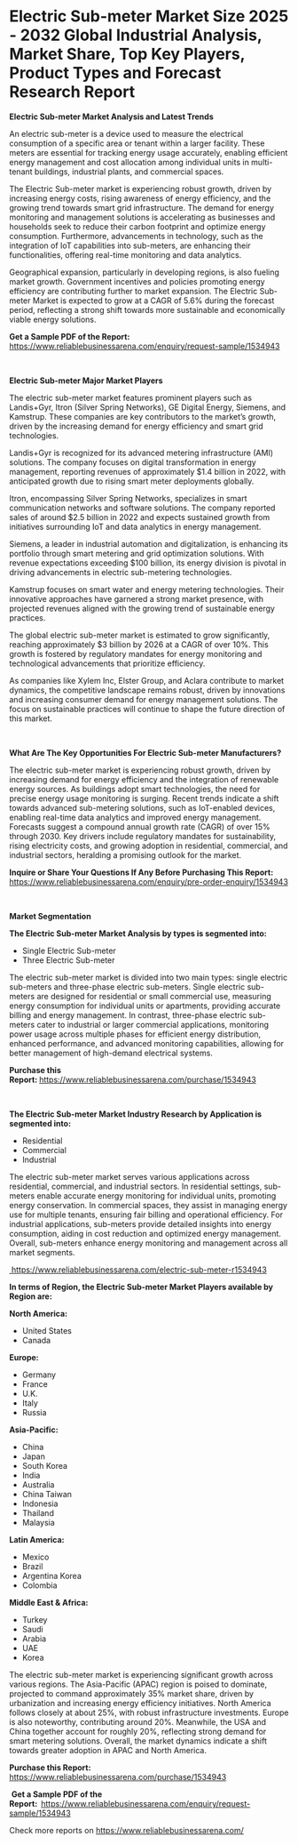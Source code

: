 <p><h1>Electric Sub-meter Market Size 2025 - 2032 Global Industrial Analysis, Market Share, Top Key Players, Product Types and Forecast Research Report</h1></p><p><strong>Electric Sub-meter Market Analysis and Latest Trends</strong></p>
<p><p>An electric sub-meter is a device used to measure the electrical consumption of a specific area or tenant within a larger facility. These meters are essential for tracking energy usage accurately, enabling efficient energy management and cost allocation among individual units in multi-tenant buildings, industrial plants, and commercial spaces. </p><p>The Electric Sub-meter market is experiencing robust growth, driven by increasing energy costs, rising awareness of energy efficiency, and the growing trend towards smart grid infrastructure. The demand for energy monitoring and management solutions is accelerating as businesses and households seek to reduce their carbon footprint and optimize energy consumption. Furthermore, advancements in technology, such as the integration of IoT capabilities into sub-meters, are enhancing their functionalities, offering real-time monitoring and data analytics. </p><p>Geographical expansion, particularly in developing regions, is also fueling market growth. Government incentives and policies promoting energy efficiency are contributing further to market expansion. The Electric Sub-meter Market is expected to grow at a CAGR of 5.6% during the forecast period, reflecting a strong shift towards more sustainable and economically viable energy solutions.</p></p>
<p><strong>Get a Sample PDF of the Report:&nbsp;</strong> <a href="https://www.reliablebusinessarena.com/enquiry/request-sample/1534943?utm_campaign=2206&utm_medium=2&utm_source=Github&utm_content=ia&utm_term=08042025&utm_id=electric-sub-meter">https://www.reliablebusinessarena.com/enquiry/request-sample/1534943</a></p>
<p>&nbsp;</p>
<p><strong>Electric Sub-meter Major Market Players</strong></p>
<p><p>The electric sub-meter market features prominent players such as Landis+Gyr, Itron (Silver Spring Networks), GE Digital Energy, Siemens, and Kamstrup. These companies are key contributors to the market’s growth, driven by the increasing demand for energy efficiency and smart grid technologies. </p><p>Landis+Gyr is recognized for its advanced metering infrastructure (AMI) solutions. The company focuses on digital transformation in energy management, reporting revenues of approximately $1.4 billion in 2022, with anticipated growth due to rising smart meter deployments globally.</p><p>Itron, encompassing Silver Spring Networks, specializes in smart communication networks and software solutions. The company reported sales of around $2.5 billion in 2022 and expects sustained growth from initiatives surrounding IoT and data analytics in energy management.</p><p>Siemens, a leader in industrial automation and digitalization, is enhancing its portfolio through smart metering and grid optimization solutions. With revenue expectations exceeding $100 billion, its energy division is pivotal in driving advancements in electric sub-metering technologies.</p><p>Kamstrup focuses on smart water and energy metering technologies. Their innovative approaches have garnered a strong market presence, with projected revenues aligned with the growing trend of sustainable energy practices.</p><p>The global electric sub-meter market is estimated to grow significantly, reaching approximately $3 billion by 2026 at a CAGR of over 10%. This growth is fostered by regulatory mandates for energy monitoring and technological advancements that prioritize efficiency.</p><p>As companies like Xylem Inc, Elster Group, and Aclara contribute to market dynamics, the competitive landscape remains robust, driven by innovations and increasing consumer demand for energy management solutions. The focus on sustainable practices will continue to shape the future direction of this market.</p></p>
<p>&nbsp;</p>
<p><strong>What Are The Key Opportunities For Electric Sub-meter Manufacturers?</strong></p>
<p><p>The electric sub-meter market is experiencing robust growth, driven by increasing demand for energy efficiency and the integration of renewable energy sources. As buildings adopt smart technologies, the need for precise energy usage monitoring is surging. Recent trends indicate a shift towards advanced sub-metering solutions, such as IoT-enabled devices, enabling real-time data analytics and improved energy management. Forecasts suggest a compound annual growth rate (CAGR) of over 15% through 2030. Key drivers include regulatory mandates for sustainability, rising electricity costs, and growing adoption in residential, commercial, and industrial sectors, heralding a promising outlook for the market.</p></p>
<p><strong>Inquire or Share Your Questions If Any Before Purchasing This Report:</strong> <a href="https://www.reliablebusinessarena.com/enquiry/pre-order-enquiry/1534943?utm_campaign=2206&utm_medium=2&utm_source=Github&utm_content=ia&utm_term=08042025&utm_id=electric-sub-meter">https://www.reliablebusinessarena.com/enquiry/pre-order-enquiry/1534943</a></p>
<p>&nbsp;</p>
<p><strong>Market Segmentation</strong></p>
<p><strong>The Electric Sub-meter Market Analysis by types is segmented into:</strong></p>
<p><ul><li>Single Electric Sub-meter</li><li>Three Electric Sub-meter</li></ul></p>
<p><p>The electric sub-meter market is divided into two main types: single electric sub-meters and three-phase electric sub-meters. Single electric sub-meters are designed for residential or small commercial use, measuring energy consumption for individual units or apartments, providing accurate billing and energy management. In contrast, three-phase electric sub-meters cater to industrial or larger commercial applications, monitoring power usage across multiple phases for efficient energy distribution, enhanced performance, and advanced monitoring capabilities, allowing for better management of high-demand electrical systems.</p></p>
<p><strong>Purchase this Report:&nbsp;</strong><a href="https://www.reliablebusinessarena.com/purchase/1534943?utm_campaign=2206&utm_medium=2&utm_source=Github&utm_content=ia&utm_term=08042025&utm_id=electric-sub-meter">https://www.reliablebusinessarena.com/purchase/1534943</a></p>
<p>&nbsp;</p>
<p><strong>The Electric Sub-meter Market Industry Research by Application is segmented into:</strong></p>
<p><ul><li>Residential</li><li>Commercial</li><li>Industrial</li></ul></p>
<p><p>The electric sub-meter market serves various applications across residential, commercial, and industrial sectors. In residential settings, sub-meters enable accurate energy monitoring for individual units, promoting energy conservation. In commercial spaces, they assist in managing energy use for multiple tenants, ensuring fair billing and operational efficiency. For industrial applications, sub-meters provide detailed insights into energy consumption, aiding in cost reduction and optimized energy management. Overall, sub-meters enhance energy monitoring and management across all market segments.</p></p>
<p><a href="https://www.reliablebusinessarena.com/electric-sub-meter-r1534943?utm_campaign=2206&utm_medium=2&utm_source=Github&utm_content=ia&utm_term=08042025&utm_id=electric-sub-meter">&nbsp;https://www.reliablebusinessarena.com/electric-sub-meter-r1534943</a></p>
<p><strong>In terms of Region, the Electric Sub-meter Market Players available by Region are:</strong></p>
<p>
    <p> <strong> North America: </strong>
        <ul>
            <li>United States</li>
            <li>Canada</li>
        </ul>
        </p> 
    <p> <strong> Europe: </strong>
        <ul>
            <li>Germany</li>
            <li>France</li>
            <li>U.K.</li>
            <li>Italy</li>
            <li>Russia</li>
        </ul>
        </p> 
    <p> <strong> Asia-Pacific: </strong>
        <ul>
            <li>China</li>
            <li>Japan</li>
            <li>South Korea</li>
            <li>India</li>
            <li>Australia</li>
            <li>China Taiwan</li>
            <li>Indonesia</li>
            <li>Thailand</li>
            <li>Malaysia</li>
        </ul>
        </p> 
    <p> <strong> Latin America: </strong>
        <ul>
            <li>Mexico</li>
            <li>Brazil</li>
            <li>Argentina Korea</li>
            <li>Colombia</li>
        </ul>
        </p> 
    <p> <strong> Middle East & Africa: </strong>
        <ul>
            <li>Turkey</li>
            <li>Saudi</li>
            <li>Arabia</li>
            <li>UAE</li>
            <li>Korea</li>
        </ul>
    </p>
    </p>
<p><p>The electric sub-meter market is experiencing significant growth across various regions. The Asia-Pacific (APAC) region is poised to dominate, projected to command approximately 35% market share, driven by urbanization and increasing energy efficiency initiatives. North America follows closely at about 25%, with robust infrastructure investments. Europe is also noteworthy, contributing around 20%. Meanwhile, the USA and China together account for roughly 20%, reflecting strong demand for smart metering solutions. Overall, the market dynamics indicate a shift towards greater adoption in APAC and North America.</p></p>
<p><strong>Purchase this Report: </strong><a href="https://www.reliablebusinessarena.com/purchase/1534943?utm_campaign=2206&utm_medium=2&utm_source=Github&utm_content=ia&utm_term=08042025&utm_id=electric-sub-meter">https://www.reliablebusinessarena.com/purchase/1534943</a></p>
<p>&nbsp;<strong>Get a Sample PDF of the Report:&nbsp;&nbsp;</strong><a href="https://www.reliablebusinessarena.com/enquiry/request-sample/1534943?utm_campaign=2206&utm_medium=2&utm_source=Github&utm_content=ia&utm_term=08042025&utm_id=electric-sub-meter">https://www.reliablebusinessarena.com/enquiry/request-sample/1534943</a></p>
<p><strong></strong></p>
<p>Check more reports on <a href="https://www.reliablebusinessarena.com/?utm_campaign=2206&utm_medium=2&utm_source=Github&utm_content=ia&utm_term=08042025&utm_id=electric-sub-meter">https://www.reliablebusinessarena.com/</a></p>